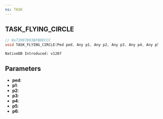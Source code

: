 ```yaml
---
ns: TASK
---
```

## TASK_FLYING_CIRCLE

```c
// 0x72997893BFB8ECCC
void TASK_FLYING_CIRCLE(Ped ped, Any p1, Any p2, Any p3, Any p4, Any p5, Any p6);
```

```
NativeDB Introduced: v1207
```

## Parameters
* **ped**:
* **p1**:
* **p2**:
* **p3**:
* **p4**:
* **p5**:
* **p6**:
